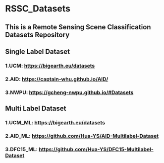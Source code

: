# RSSC_Datasets
## This is a Remote Sensing Scene Classification Datasets Repository

## Single Label Dataset
### 1.UCM: https://bigearth.eu/datasets
### 2.AID: https://captain-whu.github.io/AID/
### 3.NWPU: https://gcheng-nwpu.github.io/#Datasets

## Multi Label Dataset
### 1.UCM_ML: https://bigearth.eu/datasets
### 2.AID_ML: https://github.com/Hua-YS/AID-Multilabel-Dataset
### 3.DFC15_ML: https://github.com/Hua-YS/DFC15-Multilabel-Dataset

